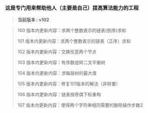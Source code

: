 ### 这是专门用来帮助他人（主要是自己）提高算法能力的工程
> **当前版本 : v102**

> 100 版本内更新内容：求两个整数表示的链表(倒序)求和
>
> 101 版本内更新内容：求两个整数表示的链表（正序）求和
> 
> 102 版本内更新内容：交换任意两个节点
>
> 103 版本内更新内容：有序数组转二叉平衡树
>
> 104 版本内更新内容：求每层树的最大值
>
> 105 版本内更新内容：修复101版本的解法（非转置）
>
> 106 版本内更新内容：链表按奇偶下标重构
>
> 107 版本内更新内容：使得两个字符串相同需要的删除操作步数2